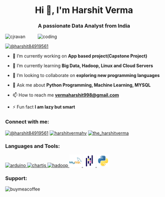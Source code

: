 <h1 align="center">Hi 👋, I'm Harshit Verma</h1>
<h3 align="center">A passionate Data Analyst from India</h3>
<img align="right" width=400 alt="coding" src="https://camo.githubusercontent.com"C:\Users\Harshit\Downloads\68747470733a2f2f696d616765732e73717561726573706163652d63646e2e636f6d2f636f6e74656e742f76312f3537363966633430316236333162616231616464623261622f313534313538303631313632342d5445363451474b524a4738535741495553374e532f">

<p align="left"> <img src="https://komarev.com/ghpvc/?username=cjravan&label=Profile%20views&color=0e75b6&style=flat" alt="cjravan" /> </p>

<p align="left"> <a href="https://twitter.com/@harshit84919561" target="blank"><img src="https://img.shields.io/twitter/follow/@harshit84919561?logo=twitter&style=for-the-badge" alt="@harshit84919561" /></a> </p>

- 🔭 I’m currently working on **App based project(Capstone Project)**

- 🌱 I’m currently learning **Big Data, Hadoop, Linux and Cloud Servers**

- 👯 I’m looking to collaborate on **exploring new programming languages**

- 💬 Ask me about **Python Programming, Machine Learning, MYSQL**

- 📫 How to reach me **vermaharshit998@gmail.com**

- ⚡ Fun fact **I am lazy but smart**

<h3 align="left">Connect with me:</h3>
<p align="left">
<a href="https://twitter.com/@harshit84919561" target="blank"><img align="center" src="https://raw.githubusercontent.com/rahuldkjain/github-profile-readme-generator/master/src/images/icons/Social/twitter.svg" alt="@harshit84919561" height="30" width="40" /></a>
<a href="https://linkedin.com/in/harshitvermahv" target="blank"><img align="center" src="https://raw.githubusercontent.com/rahuldkjain/github-profile-readme-generator/master/src/images/icons/Social/linked-in-alt.svg" alt="harshitvermahv" height="30" width="40" /></a>
<a href="https://instagram.com/the_harshitverma" target="blank"><img align="center" src="https://raw.githubusercontent.com/rahuldkjain/github-profile-readme-generator/master/src/images/icons/Social/instagram.svg" alt="the_harshitverma" height="30" width="40" /></a>
</p>

<h3 align="left">Languages and Tools:</h3>
<p align="left"> <a href="https://www.arduino.cc/" target="_blank" rel="noreferrer"> <img src="https://cdn.worldvectorlogo.com/logos/arduino-1.svg" alt="arduino" width="40" height="40"/> </a> <a href="https://www.chartjs.org" target="_blank" rel="noreferrer"> <img src="https://www.chartjs.org/media/logo-title.svg" alt="chartjs" width="40" height="40"/> </a> <a href="https://hadoop.apache.org/" target="_blank" rel="noreferrer"> <img src="https://www.vectorlogo.zone/logos/apache_hadoop/apache_hadoop-icon.svg" alt="hadoop" width="40" height="40"/> </a> <a href="https://www.mysql.com/" target="_blank" rel="noreferrer"> <img src="https://raw.githubusercontent.com/devicons/devicon/master/icons/mysql/mysql-original-wordmark.svg" alt="mysql" width="40" height="40"/> </a> <a href="https://pandas.pydata.org/" target="_blank" rel="noreferrer"> <img src="https://raw.githubusercontent.com/devicons/devicon/2ae2a900d2f041da66e950e4d48052658d850630/icons/pandas/pandas-original.svg" alt="pandas" width="40" height="40"/> </a> <a href="https://www.python.org" target="_blank" rel="noreferrer"> <img src="https://raw.githubusercontent.com/devicons/devicon/master/icons/python/python-original.svg" alt="python" width="40" height="40"/> </a> </p>

<h3 align="left">Support:</h3>
<p><a href="https://www.buymeacoffee.com/buymeacoffee"> <img align="left" src="https://cdn.buymeacoffee.com/buttons/v2/default-yellow.png" height="50" width="210" alt="buymeacoffee" /></a></p><br><br>
